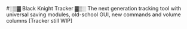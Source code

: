 #░▒▓ Black Knight Tracker ▓▒░
The next generation tracking tool with universal saving modules, old-school GUI, new commands and volume columns
[Tracker still WIP]
